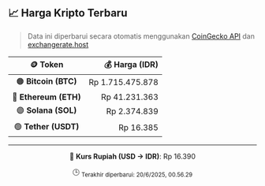 

<!-- HARGA_KRIPTO -->
## 📈 Harga Kripto Terbaru

> Data ini diperbarui secara otomatis menggunakan [CoinGecko API](https://www.coingecko.com/) dan [exchangerate.host](https://exchangerate.host/)

<div align="center">

| 🪙 Token | 💰 Harga (IDR) |
|:------:|---------------:|
| 🟠 **Bitcoin (BTC)**   | Rp 1.715.475.878 |
| 🔵 **Ethereum (ETH)**  | Rp 41.231.363 |
| 🟣 **Solana (SOL)**    | Rp 2.374.839 |
| 🟢 **Tether (USDT)**   | Rp 16.385 |

---

💱 **Kurs Rupiah (USD → IDR)**: Rp 16.390

🕒 <sub>Terakhir diperbarui: 20/6/2025, 00.56.29</sub>

</div>
<!-- /HARGA_KRIPTO -->